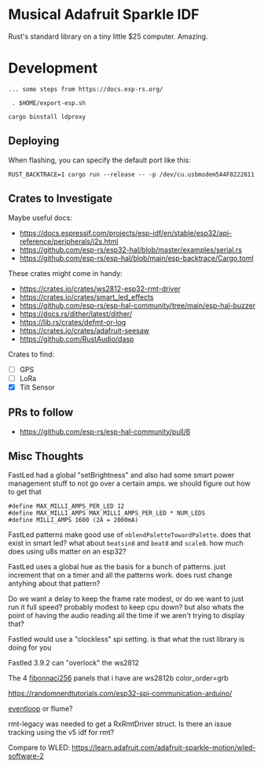 # Musical Adafruit Sparkle IDF

Rust's standard library on a tiny little $25 computer. Amazing.

# Development

    ... some steps from https://docs.esp-rs.org/

     . $HOME/export-esp.sh

    cargo binstall ldproxy

## Deploying

When flashing, you can specify the default port like this:

    RUST_BACKTRACE=1 cargo run --release -- -p /dev/cu.usbmodem5A4F0222811

## Crates to Investigate

Maybe useful docs:

- https://docs.espressif.com/projects/esp-idf/en/stable/esp32/api-reference/peripherals/i2s.html
- https://github.com/esp-rs/esp32-hal/blob/master/examples/serial.rs
- https://github.com/esp-rs/esp-hal/blob/main/esp-backtrace/Cargo.toml

These crates might come in handy:

- https://crates.io/crates/ws2812-esp32-rmt-driver
- https://crates.io/crates/smart_led_effects
- https://github.com/esp-rs/esp-hal-community/tree/main/esp-hal-buzzer
- https://docs.rs/dither/latest/dither/
- https://lib.rs/crates/defmt-or-log
- https://crates.io/crates/adafruit-seesaw
- https://github.com/RustAudio/dasp

Crates to find:

- [ ] GPS
- [ ] LoRa
- [x] Tilt Sensor

## PRs to follow

- https://github.com/esp-rs/esp-hal-community/pull/6

## Misc Thoughts

FastLed had a global "setBrightness" and also had some smart power management stuff to not go over a certain amps. we should figure out how to get that

    #define MAX_MILLI_AMPS_PER_LED 12
    #define MAX_MILLI_AMPS MAX_MILLI_AMPS_PER_LED * NUM_LEDS
    #define MILLI_AMPS 1600 (2A = 2000mA)

FastLed patterns make good use of `nblendPaletteTowardPalette`. does that exist in smart led? what about `beatsin8` and `beat8` and `scale8`. how much does using u8s matter on an esp32?

FastLed uses a global hue as the basis for a bunch of patterns. just increment that on a timer and all the patterns work. does rust change antyhing about that pattern?

Do we want a delay to keep the frame rate modest, or do we want to just run it full speed? probably modest to keep cpu down? but also whats the point of having the audio reading all the time if we aren't trying to display that?

Fastled would use a "clockless" spi setting. is that what the rust library is doing for you

Fastled 3.9.2 can "overlock" the ws2812

The 4 [fibonnaci256](https://www.evilgeniuslabs.org/fibonacci256) panels that i have are ws2812b color_order=grb

<https://randomnerdtutorials.com/esp32-spi-communication-arduino/>

[eventloop](https://github.com/esp-rs/esp-idf-svc/blob/master/examples/eventloop.rs) or flume?

rmt-legacy was needed to get a RxRmtDriver struct. Is there an issue tracking using the v5 idf for rmt?

Compare to WLED: <https://learn.adafruit.com/adafruit-sparkle-motion/wled-software-2>
